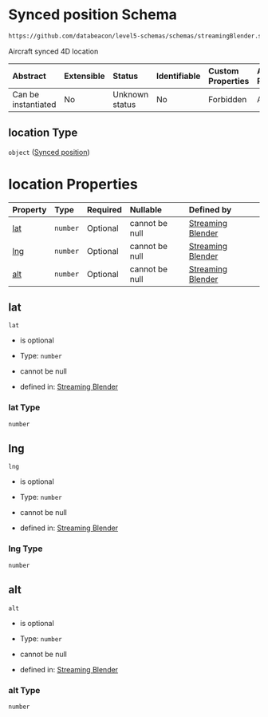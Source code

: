 # Synced position Schema

```txt
https://github.com/databeacon/level5-schemas/schemas/streamingBlender.schema.json#/properties/flights/properties/synced/properties/location
```

Aircraft synced 4D location

| Abstract            | Extensible | Status         | Identifiable | Custom Properties | Additional Properties | Access Restrictions | Defined In                                                                                      |
| :------------------ | :--------- | :------------- | :----------- | :---------------- | :-------------------- | :------------------ | :---------------------------------------------------------------------------------------------- |
| Can be instantiated | No         | Unknown status | No           | Forbidden         | Allowed               | none                | [streamingBlender.schema.json\*](../../out/streamingBlender.schema.json "open original schema") |

## location Type

`object` ([Synced position](streamingblender-properties-flight-properties-synced-flight-properties-synced-position.md))

# location Properties

| Property    | Type     | Required | Nullable       | Defined by                                                                                                                                                                                                                                                                                 |
| :---------- | :------- | :------- | :------------- | :----------------------------------------------------------------------------------------------------------------------------------------------------------------------------------------------------------------------------------------------------------------------------------------- |
| [lat](#lat) | `number` | Optional | cannot be null | [Streaming Blender](streamingblender-properties-flight-properties-synced-flight-properties-synced-position-properties-lat.md "https://github.com/databeacon/level5-schemas/schemas/streamingBlender.schema.json#/properties/flights/properties/synced/properties/location/properties/lat") |
| [lng](#lng) | `number` | Optional | cannot be null | [Streaming Blender](streamingblender-properties-flight-properties-synced-flight-properties-synced-position-properties-lng.md "https://github.com/databeacon/level5-schemas/schemas/streamingBlender.schema.json#/properties/flights/properties/synced/properties/location/properties/lng") |
| [alt](#alt) | `number` | Optional | cannot be null | [Streaming Blender](streamingblender-properties-flight-properties-synced-flight-properties-synced-position-properties-alt.md "https://github.com/databeacon/level5-schemas/schemas/streamingBlender.schema.json#/properties/flights/properties/synced/properties/location/properties/alt") |

## lat



`lat`

*   is optional

*   Type: `number`

*   cannot be null

*   defined in: [Streaming Blender](streamingblender-properties-flight-properties-synced-flight-properties-synced-position-properties-lat.md "https://github.com/databeacon/level5-schemas/schemas/streamingBlender.schema.json#/properties/flights/properties/synced/properties/location/properties/lat")

### lat Type

`number`

## lng



`lng`

*   is optional

*   Type: `number`

*   cannot be null

*   defined in: [Streaming Blender](streamingblender-properties-flight-properties-synced-flight-properties-synced-position-properties-lng.md "https://github.com/databeacon/level5-schemas/schemas/streamingBlender.schema.json#/properties/flights/properties/synced/properties/location/properties/lng")

### lng Type

`number`

## alt



`alt`

*   is optional

*   Type: `number`

*   cannot be null

*   defined in: [Streaming Blender](streamingblender-properties-flight-properties-synced-flight-properties-synced-position-properties-alt.md "https://github.com/databeacon/level5-schemas/schemas/streamingBlender.schema.json#/properties/flights/properties/synced/properties/location/properties/alt")

### alt Type

`number`

